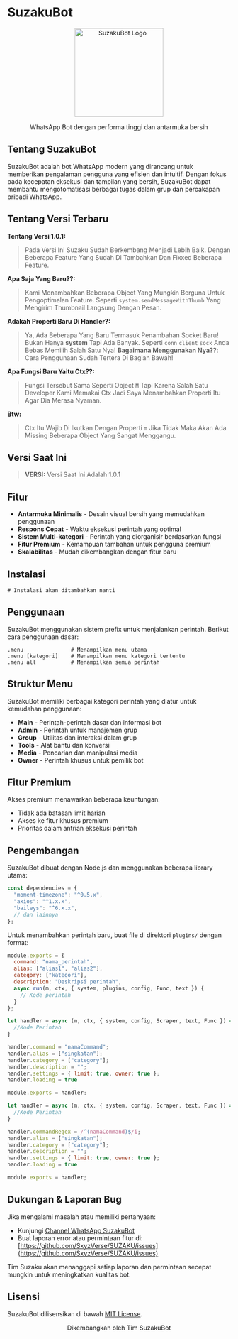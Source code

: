 # SuzakuBot

<div align="center">
  <img src="https://files.catbox.moe/1463l1.jpg" alt="SuzakuBot Logo" width="200px" height="200px"/>
  <p>WhatsApp Bot dengan performa tinggi dan antarmuka bersih</p>
</div>

## Tentang SuzakuBot

SuzakuBot adalah bot WhatsApp modern yang dirancang untuk memberikan pengalaman pengguna yang efisien dan intuitif. Dengan fokus pada kecepatan eksekusi dan tampilan yang bersih, SuzakuBot dapat membantu mengotomatisasi berbagai tugas dalam grup dan percakapan pribadi WhatsApp.

## Tentang Versi Terbaru
**Tentang Versi 1.0.1:**
> Pada Versi Ini Suzaku Sudah Berkembang Menjadi Lebih Baik. Dengan Beberapa Feature Yang Sudah Di Tambahkan Dan Fixxed Beberapa Feature.

**Apa Saja Yang Baru??:**
> Kami Menambahkan Beberapa Object Yang Mungkin Berguna Untuk Pengoptimalan Feature. Seperti `system.sendMessageWithThumb` Yang Mengirim Thumbnail Langsung Dengan Pesan.

**Adakah Properti Baru Di Handler?:**
> Ya, Ada Beberapa Yang Baru Termasuk Penambahan Socket Baru! Bukan Hanya **system** Tapi Ada Banyak. Seperti `conn` `client` `sock` Anda Bebas Memilih Salah Satu Nya! **Bagaimana Menggunakan Nya??**: Cara Penggunaan Sudah Tertera Di Bagian Bawah!

**Apa Fungsi Baru Yaitu Ctx??:** 
> Fungsi Tersebut Sama Seperti Object `M` Tapi Karena Salah Satu Developer Kami Memakai Ctx Jadi Saya Menambahkan Properti Itu Agar Dia Merasa Nyaman.

**Btw:**
> Ctx Itu Wajib Di Ikutkan Dengan Properti `m` Jika Tidak Maka Akan Ada Missing Beberapa Object Yang Sangat Menggangu.

## Versi Saat Ini
> **VERSI:** Versi Saat Ini Adalah 1.0.1

## Fitur

- **Antarmuka Minimalis** - Desain visual bersih yang memudahkan penggunaan
- **Respons Cepat** - Waktu eksekusi perintah yang optimal
- **Sistem Multi-kategori** - Perintah yang diorganisir berdasarkan fungsi
- **Fitur Premium** - Kemampuan tambahan untuk pengguna premium
- **Skalabilitas** - Mudah dikembangkan dengan fitur baru

## Instalasi

```
# Instalasi akan ditambahkan nanti
```

## Penggunaan

SuzakuBot menggunakan sistem prefix untuk menjalankan perintah. Berikut cara penggunaan dasar:

```
.menu               # Menampilkan menu utama
.menu [kategori]    # Menampilkan menu kategori tertentu
.menu all           # Menampilkan semua perintah
```

## Struktur Menu

SuzakuBot memiliki berbagai kategori perintah yang diatur untuk kemudahan penggunaan:

- **Main** - Perintah-perintah dasar dan informasi bot
- **Admin** - Perintah untuk manajemen grup
- **Group** - Utilitas dan interaksi dalam grup
- **Tools** - Alat bantu dan konversi
- **Media** - Pencarian dan manipulasi media
- **Owner** - Perintah khusus untuk pemilik bot

## Fitur Premium

Akses premium menawarkan beberapa keuntungan:

- Tidak ada batasan limit harian
- Akses ke fitur khusus premium
- Prioritas dalam antrian eksekusi perintah

## Pengembangan

SuzakuBot dibuat dengan Node.js dan menggunakan beberapa library utama:

```javascript
const dependencies = {
  "moment-timezone": "^0.5.x",
  "axios": "^1.x.x",
  "baileys": "^6.x.x",
  // dan lainnya
};
```

Untuk menambahkan perintah baru, buat file di direktori `plugins/` dengan format:

```javascript
module.exports = {
  command: "nama_perintah",
  alias: ["alias1", "alias2"],
  category: ["kategori"],
  description: "Deskripsi perintah",
  async run(m, ctx, { system, plugins, config, Func, text }) {
    // Kode perintah
  }
};
```
```javascript
let handler = async (m, ctx, { system, config, Scraper, text, Func }) => {
  //Kode Perintah
}

handler.command = "namaCommand";
handler.alias = ["singkatan"];
handler.category = ["category"];
handler.description = "";
handler.settings = { limit: true, owner: true };
handler.loading = true

module.exports = handler;
```
```javascript
let handler = async (m, ctx, { system, config, Scraper, text, Func }) => {
  //Kode Perintah
}

handler.commandRegex = /^(namaCommand)$/i;
handler.alias = ["singkatan"];
handler.category = ["category"];
handler.description = "";
handler.settings = { limit: true, owner: true };
handler.loading = true

module.exports = handler;
```

## Dukungan & Laporan Bug

Jika mengalami masalah atau memiliki pertanyaan:
- Kunjungi [Channel WhatsApp SuzakuBot](https://whatsapp.com/channel/0029Vb0YWvYJ3jusF2nk9U1P)
- Buat laporan error atau permintaan fitur di: [https://github.com/SxyzVerse/SUZAKU/issues](https://github.com/SxyzVerse/SUZAKU/issues)

Tim Suzaku akan menanggapi setiap laporan dan permintaan secepat mungkin untuk meningkatkan kualitas bot.

## Lisensi

SuzakuBot dilisensikan di bawah [MIT License](LICENSE).

<div align="center">
  <p>Dikembangkan oleh Tim SuzakuBot</p>
</div>